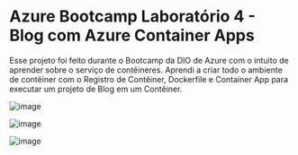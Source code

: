 # Azure Bootcamp Laboratório 4 - Blog com Azure Container Apps

Esse projeto foi feito durante o Bootcamp da DIO de Azure com o intuito de aprender sobre o serviço de contêineres. Aprendi a criar todo o ambiente de contêiner com o Registro de Contêiner, Dockerfile e Container App para executar um projeto de Blog em um Contêiner.

![image](https://github.com/user-attachments/assets/138fb5d0-6ead-4cd8-88e1-d3600b526c64)

![image](https://github.com/user-attachments/assets/4765cf49-1d08-4117-8fb3-36efc24588bb)

![image](https://github.com/user-attachments/assets/9c04b235-5ebc-473f-9d8b-58d397a0ccbc)
